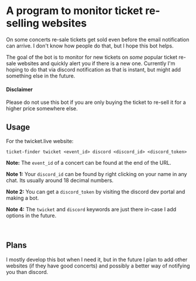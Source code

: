 A program to monitor ticket re-selling websites
===============================================

On some concerts re-sale tickets get sold even before the email notification can arrive. I don't know how people do that, but I hope this bot helps.

The goal of the bot is to monitor for new tickets on *some* popular ticket re-sale websites and quickly alert you if there is a new one. Currently I'm hoping to do that via discord notification as that is instant, but might add something else in the future.


#### Disclaimer
Please do not use this bot if you are only buying the ticket to re-sell it for a higher price somewhere else.



## Usage

For the twicket.live website:
```
ticket-finder twicket <event_id> discord <discord_id> <discord_token>
```

**Note:** The `event_id` of a concert can be found at the end of the URL.

**Note 1:** Your `discord_id` can be found by right clicking on your name in any chat. Its usually around 18 decimal numbers.

**Note 2:** You can get a `discord_token` by visiting the discord dev portal and making a bot.

**Note 4:** The `twicket` and `discord` keywords are just there in-case I add options in the future.

<br>

## Plans

I mostly develop this bot when I need it, but in the future I plan to add other websites (if they have good concerts) and possibly a better way of notifying you than discord.
